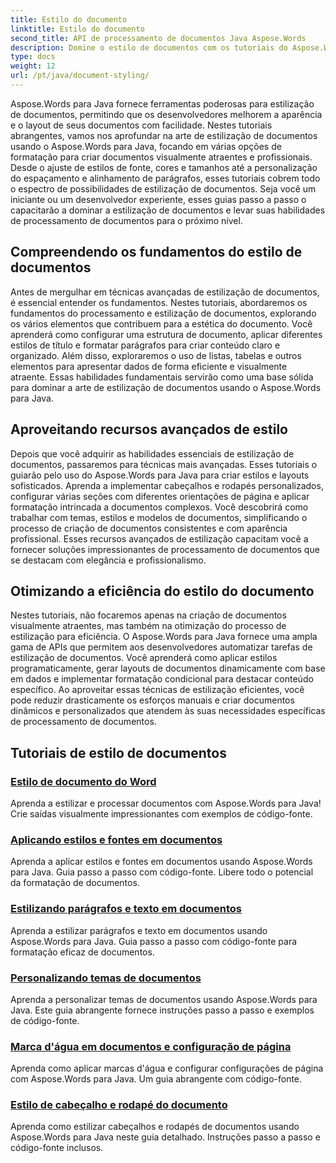 ```yaml
---
title: Estilo do documento
linktitle: Estilo do documento
second_title: API de processamento de documentos Java Aspose.Words
description: Domine o estilo de documentos com os tutoriais do Aspose.Words para Java. Aprenda técnicas avançadas de formatação para documentos visualmente atraentes e eficientes.
type: docs
weight: 12
url: /pt/java/document-styling/
---
```


Aspose.Words para Java fornece ferramentas poderosas para estilização de documentos, permitindo que os desenvolvedores melhorem a aparência e o layout de seus documentos com facilidade. Nestes tutoriais abrangentes, vamos nos aprofundar na arte de estilização de documentos usando o Aspose.Words para Java, focando em várias opções de formatação para criar documentos visualmente atraentes e profissionais. Desde o ajuste de estilos de fonte, cores e tamanhos até a personalização do espaçamento e alinhamento de parágrafos, esses tutoriais cobrem todo o espectro de possibilidades de estilização de documentos. Seja você um iniciante ou um desenvolvedor experiente, esses guias passo a passo o capacitarão a dominar a estilização de documentos e levar suas habilidades de processamento de documentos para o próximo nível.

## Compreendendo os fundamentos do estilo de documentos

Antes de mergulhar em técnicas avançadas de estilização de documentos, é essencial entender os fundamentos. Nestes tutoriais, abordaremos os fundamentos do processamento e estilização de documentos, explorando os vários elementos que contribuem para a estética do documento. Você aprenderá como configurar uma estrutura de documento, aplicar diferentes estilos de título e formatar parágrafos para criar conteúdo claro e organizado. Além disso, exploraremos o uso de listas, tabelas e outros elementos para apresentar dados de forma eficiente e visualmente atraente. Essas habilidades fundamentais servirão como uma base sólida para dominar a arte de estilização de documentos usando o Aspose.Words para Java.

## Aproveitando recursos avançados de estilo

Depois que você adquirir as habilidades essenciais de estilização de documentos, passaremos para técnicas mais avançadas. Esses tutoriais o guiarão pelo uso do Aspose.Words para Java para criar estilos e layouts sofisticados. Aprenda a implementar cabeçalhos e rodapés personalizados, configurar várias seções com diferentes orientações de página e aplicar formatação intrincada a documentos complexos. Você descobrirá como trabalhar com temas, estilos e modelos de documentos, simplificando o processo de criação de documentos consistentes e com aparência profissional. Esses recursos avançados de estilização capacitam você a fornecer soluções impressionantes de processamento de documentos que se destacam com elegância e profissionalismo.

## Otimizando a eficiência do estilo do documento

Nestes tutoriais, não focaremos apenas na criação de documentos visualmente atraentes, mas também na otimização do processo de estilização para eficiência. O Aspose.Words para Java fornece uma ampla gama de APIs que permitem aos desenvolvedores automatizar tarefas de estilização de documentos. Você aprenderá como aplicar estilos programaticamente, gerar layouts de documentos dinamicamente com base em dados e implementar formatação condicional para destacar conteúdo específico. Ao aproveitar essas técnicas de estilização eficientes, você pode reduzir drasticamente os esforços manuais e criar documentos dinâmicos e personalizados que atendem às suas necessidades específicas de processamento de documentos.

## Tutoriais de estilo de documentos
### [Estilo de documento do Word](./word-document-styling/)
Aprenda a estilizar e processar documentos com Aspose.Words para Java! Crie saídas visualmente impressionantes com exemplos de código-fonte. 
### [Aplicando estilos e fontes em documentos](./applying-styles-fonts/)
Aprenda a aplicar estilos e fontes em documentos usando Aspose.Words para Java. Guia passo a passo com código-fonte. Libere todo o potencial da formatação de documentos.
### [Estilizando parágrafos e texto em documentos](./styling-paragraphs-text/)
Aprenda a estilizar parágrafos e texto em documentos usando Aspose.Words para Java. Guia passo a passo com código-fonte para formatação eficaz de documentos.
### [Personalizando temas de documentos](./customizing-document-themes/)
Aprenda a personalizar temas de documentos usando Aspose.Words para Java. Este guia abrangente fornece instruções passo a passo e exemplos de código-fonte.
### [Marca d'água em documentos e configuração de página](./document-watermarking-page-setup/)
Aprenda como aplicar marcas d'água e configurar configurações de página com Aspose.Words para Java. Um guia abrangente com código-fonte.
### [Estilo de cabeçalho e rodapé do documento](./document-header-footer-styling/)
Aprenda como estilizar cabeçalhos e rodapés de documentos usando Aspose.Words para Java neste guia detalhado. Instruções passo a passo e código-fonte inclusos.